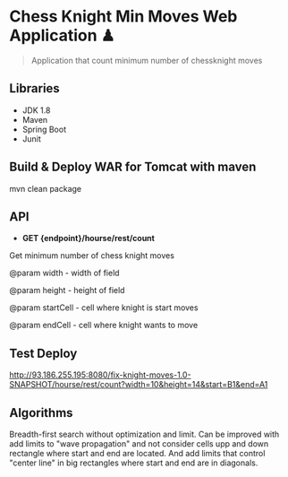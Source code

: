 # Chess Knight Min Moves Web Application ♟

> Application that count minimum number of chessknight moves 

## Libraries

- JDK 1.8
- Maven
- Spring Boot
- Junit


## Build & Deploy WAR for Tomcat with maven
mvn clean package

## API

 - **GET {endpoint}/hourse/rest/count**

Get minimum number of chess knight moves

@param width - width of field

@param height - height of field

@param startCell - cell where knight is start moves

@param endCell - cell where knight wants to move


## Test Deploy
http://93.186.255.195:8080/fix-knight-moves-1.0-SNAPSHOT/hourse/rest/count?width=10&height=14&start=B1&end=A1

## Algorithms
Breadth-first search without optimization and limit.
Can be improved with add limits to "wave propagation" and not consider cells upp and down rectangle where start and end are located.
And add limits that control "center line" in big rectangles where start and end are in diagonals.



